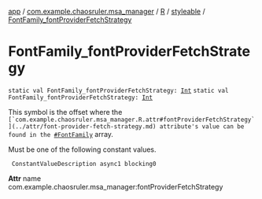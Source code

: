 [app](../../../index.md) / [com.example.chaosruler.msa_manager](../../index.md) / [R](../index.md) / [styleable](index.md) / [FontFamily_fontProviderFetchStrategy](.)

# FontFamily_fontProviderFetchStrategy

`static val FontFamily_fontProviderFetchStrategy: `[`Int`](https://kotlinlang.org/api/latest/jvm/stdlib/kotlin/-int/index.html)
`static val FontFamily_fontProviderFetchStrategy: `[`Int`](https://kotlinlang.org/api/latest/jvm/stdlib/kotlin/-int/index.html)

This symbol is the offset where the ``[`com.example.chaosruler.msa_manager.R.attr#fontProviderFetchStrategy`](../attr/font-provider-fetch-strategy.md) attribute's value can be found in the ``[`#FontFamily`](-font-family.md) array.

Must be one of the following constant values.

     ConstantValueDescription async1 blocking0

**Attr**
name com.example.chaosruler.msa_manager:fontProviderFetchStrategy

